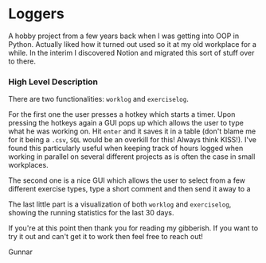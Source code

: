 # Loggers

A hobby project from a few years back when I was getting into OOP in Python. Actually liked how it turned out used so it at my old workplace for a while. In the interim I discovered Notion and migrated this sort of stuff over to there.

### High Level Description

There are two functionalities: `worklog` and `exerciselog`.

For the first one the user presses a hotkey which starts a timer. Upon pressing the hotkeys again a GUI pops up which allows the user to type what he was working on. Hit `enter` and it saves it in a table (don't blame me for it being a `.csv`, `SQL` would be an overkill for this! Always think KISS!). I've found this particularly useful when keeping track of hours logged when working in parallel on several different projects as is often the case in small workplaces.

The second one is a nice GUI which allows the user to select from a few different exercise types, type a short comment and then send it away to a 

The last little part is a visualization of both `worklog` and `exerciselog`, showing the running statistics for the last 30 days.

If you're at this point then thank you for reading my gibberish. If you want to try it out and can't get it to work then feel free to reach out!

Gunnar
